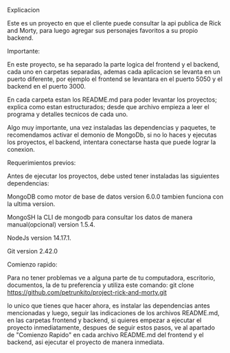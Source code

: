 Explicacion

Este es un proyecto en que el cliente puede consultar la api publica de Rick and Morty, para luego agregar sus personajes favoritos a su propio backend.

Importante:

En este proyecto, se ha separado la parte logica del frontend y el backend, cada uno en carpetas separadas, ademas cada aplicacion se levanta en un puerto diferente, por ejemplo el frontend se levantara en el puerto 5050 y el backend en el puerto 3000.

En cada carpeta estan los README.md para poder levantar los proyectos; explica como estan estructurados; desde que archivo empieza a leer el programa y detalles tecnicos de cada uno.

Algo muy importante, una vez instaladas las dependencias y paquetes, te recomendamos activar el demonio de MongoDb, si no lo haces y ejecutas los proyectos, el backend, intentara conectarse hasta que puede lograr la conexion.

Requerimientos previos:

Antes de ejecutar los proyectos, debe usted tener instaladas las siguientes dependencias:

MongoDB como motor de base de datos version 6.0.0 tambien funciona con la ultima version.

MongoSH la CLI de mongodb para consultar los datos de manera manual(opcional) version 1.5.4.

NodeJs version 14.17.1.

Git version 2.42.0

Comienzo rapido:

Para no tener problemas ve a alguna parte de tu computadora, escritorio, documentos, la de tu preferencia y utiliza este comando:
git clone https://github.com/petrunkito/project-rick-and-morty.git

lo unico que tienes que hacer ahora, es instalar las dependencias antes mencionadas y luego, seguir las indicaciones de los archivos README.md, en las carpetas frontend y backend, si quieres empezar a ejecutar el proyecto inmediatamente, despues de seguir estos pasos, ve al apartado de "Comienzo Rapido" en cada archivo README.md del frontend y el backend, asi ejecutar el proyecto de manera inmediata.

